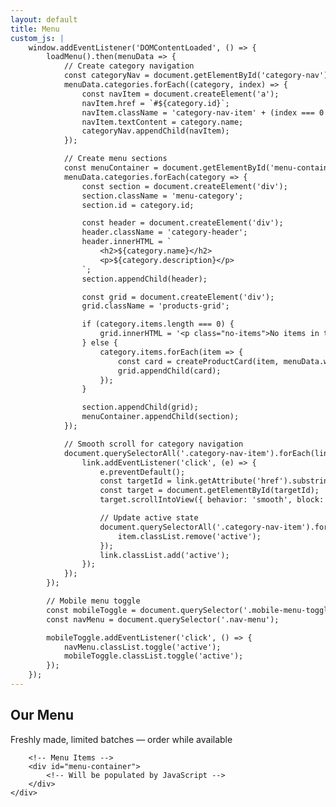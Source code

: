 ```yaml
---
layout: default
title: Menu
custom_js: |
    window.addEventListener('DOMContentLoaded', () => {
        loadMenu().then(menuData => {
            // Create category navigation
            const categoryNav = document.getElementById('category-nav');
            menuData.categories.forEach((category, index) => {
                const navItem = document.createElement('a');
                navItem.href = `#${category.id}`;
                navItem.className = 'category-nav-item' + (index === 0 ? ' active' : '');
                navItem.textContent = category.name;
                categoryNav.appendChild(navItem);
            });

            // Create menu sections
            const menuContainer = document.getElementById('menu-container');
            menuData.categories.forEach(category => {
                const section = document.createElement('div');
                section.className = 'menu-category';
                section.id = category.id;

                const header = document.createElement('div');
                header.className = 'category-header';
                header.innerHTML = `
                    <h2>${category.name}</h2>
                    <p>${category.description}</p>
                `;
                section.appendChild(header);

                const grid = document.createElement('div');
                grid.className = 'products-grid';

                if (category.items.length === 0) {
                    grid.innerHTML = '<p class="no-items">No items in this category today.</p>';
                } else {
                    category.items.forEach(item => {
                        const card = createProductCard(item, menuData.whatsappNumber);
                        grid.appendChild(card);
                    });
                }

                section.appendChild(grid);
                menuContainer.appendChild(section);
            });

            // Smooth scroll for category navigation
            document.querySelectorAll('.category-nav-item').forEach(link => {
                link.addEventListener('click', (e) => {
                    e.preventDefault();
                    const targetId = link.getAttribute('href').substring(1);
                    const target = document.getElementById(targetId);
                    target.scrollIntoView({ behavior: 'smooth', block: 'start' });

                    // Update active state
                    document.querySelectorAll('.category-nav-item').forEach(item => {
                        item.classList.remove('active');
                    });
                    link.classList.add('active');
                });
            });
        });

        // Mobile menu toggle
        const mobileToggle = document.querySelector('.mobile-menu-toggle');
        const navMenu = document.querySelector('.nav-menu');

        mobileToggle.addEventListener('click', () => {
            navMenu.classList.toggle('active');
            mobileToggle.classList.toggle('active');
        });
    });
---
```


<!-- Page Header -->
<section class="page-header">
    <div class="container">
        <h1>Our Menu</h1>
        <p id="menu-last-updated">Freshly made, limited batches — order while available</p>
    </div>
</section>

<!-- Menu Categories -->
<section class="menu-section">
    <div class="container">
        <!-- Category navigation -->
        <div class="category-nav" id="category-nav">
            <!-- Will be populated by JavaScript -->
        </div>

        <!-- Menu Items -->
        <div id="menu-container">
            <!-- Will be populated by JavaScript -->
        </div>
    </div>
</section>

